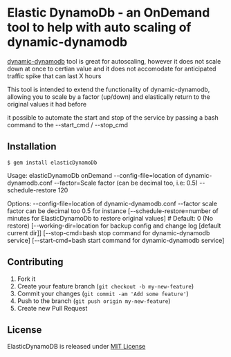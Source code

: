 # Elastic DynamoDb - an OnDemand tool to help with auto scaling of dynamic-dynamodb

 [dynamic-dynamodb](https://github.com/sebdah/dynamic-dynamodb) tool is great for autoscaling, however it does not scale down at once to certian value
  and it does not accomodate for anticipated traffic spike that can last X hours

  This tool is intended to extend the functionality of dynamic-dynamodb, allowing you to scale by a factor (up/down) and elastically return to the original values it had before

  it possible to automate the start and stop of the service by passing a bash command to the --start_cmd / --stop_cmd

## Installation

    $ gem install elasticDynamoDb

Usage:
  elasticDynamoDb onDemand --config-file=location of dynamic-dynamodb.conf --factor=Scale factor (can be decimal too, i.e: 0.5) --schedule-restore 120

Options:
  --config-file=location of dynamic-dynamodb.conf
  --factor scale factor can be decimal too 0.5 for instance
  [--schedule-restore=number of minutes for ElasticDynamoDb to restore original values] # Default: 0 (No restore)
  [--working-dir=location for backup config and change log [default current dir]]
  [--stop-cmd=bash stop command for dynamic-dynamodb service]
  [--start-cmd=bash start command for dynamic-dynamodb service]

## Contributing

1. Fork it
2. Create your feature branch (`git checkout -b my-new-feature`)
3. Commit your changes (`git commit -am 'Add some feature'`)
4. Push to the branch (`git push origin my-new-feature`)
5. Create new Pull Request

## License
ElasticDynamoDB is released under [MIT License](http://www.opensource.org/licenses/MIT)